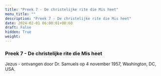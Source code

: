 ```yaml
---
title: "Preek 7 - De christelijke rite die Mis heet"
menu_title: ""
description: "Preek 7 - De christelijke rite die Mis heet"
date: 2024-02-01 06:00:01+00:60
draft: False
hidden: True
weight:
---
```

### Preek 7 - De christelijke rite die Mis heet

Jezus - ontvangen door Dr. Samuels op 4 november 1957, Washington, DC, USA.
